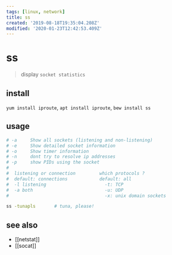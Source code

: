 ```yaml
---
tags: [linux, network]
title: ss
created: '2019-08-18T19:35:04.208Z'
modified: '2020-01-23T12:42:53.409Z'
---
```


# ss
> display `socket statistics`

## install
`yum install iproute`, `apt install iproute`, `bew install ss`

## usage
```sh
# -a     Show all sockets (listening and non-listening)
# -e     Show detailed socket information
# -o     Show timer information
# -n     dont try to resolve ip addresses
# -p     show PIDs using the socket
#
#  listening or connection         which protocols ?
#  default: connections            default: all
#  -l listening                      -t: TCP
#  -a both                           -u: UDP
#                                    -x: unix domain sockets

ss -tunapls       # tuna, please! 
```

## see also
- [[netstat]]
- [[socat]]
